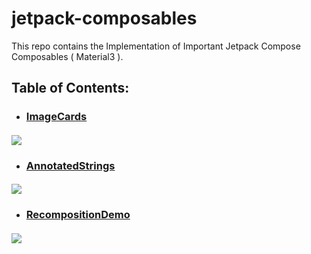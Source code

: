 # jetpack-composables 
This repo contains the Implementation of Important Jetpack Compose Composables ( Material3 ).

## Table of Contents: 
* ### [ImageCards](https://github.com/Adarsh-ctrl-v/jetpack-composables/tree/main/ImageCards)
 #### ![](https://github.com/Adarsh-ctrl-v/jetpack-composables/blob/main/ImageCards/ImageCards.png)
 
 * ### [AnnotatedStrings](https://github.com/Adarsh-ctrl-v/jetpack-composables/tree/main/AnnotatedStrings)
 #### ![](https://github.com/Adarsh-ctrl-v/jetpack-composables/blob/main/AnnotatedStrings/AnnotatedStrings.png)
 
 * ### [RecompositionDemo](https://github.com/Adarsh-ctrl-v/jetpack-composables/tree/main/RecompositionStates)
 #### ![](https://github.com/Adarsh-ctrl-v/jetpack-composables/blob/main/RecompositionStates/RecompositionDemo.gif)
